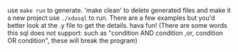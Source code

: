 use `make run` to generate.
'make clean' to delete generated files and make it a new project
use `./xdusql` to run.
There are a few examples but you'd better look at the .y file to get the details. 
hava fun!
(There are some words this sql does not support: such as 
 "condition AND condition  ,or, condition OR condition", these will break the program)
